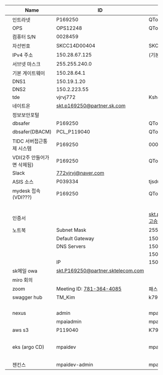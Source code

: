 |      | Name                       | ID                                         | Password                         | 기타                                                         |
| ---- | -------------------------- | ------------------------------------------ | -------------------------------- | ------------------------------------------------------------ |
|      | 인트라넷                   | P169250                                    | QToi#43534                       |                                                              |
|      | OPS                        | OPS12248                                   | QToi#43534                       | ops.sktelecom.com:8080                                       |
|      | 컴퓨터 S/N                 | 0028459                                    |                                  |                                                              |
|      | 자선번호                   | SKCC14D00404                               | SKC14D00404                      |                                                              |
|      | IPv4 주소                  | 150.28.67.125                              | (기본 설정)                      |                                                              |
|      | 서브넷 마스크              | 255.255.240.0                              |                                  |                                                              |
|      | 기본 게이트웨이            | 150.28.64.1                                |                                  |                                                              |
|      | DNS1                       | 150.19.1.20                                |                                  |                                                              |
|      | DNS2                       | 150.2.223.55                               |                                  |                                                              |
|      | tde                        | vjrvj772                                   | Ksh@8818510                      | https://tde.sktelecom.com/                                   |
|      | 네이트온                   | skt.p169250@partner.sk.com                 |                                  |                                                              |
|      | 정보보안포털               |                                            |                                  | http://t-secu.sktelecom.com/                                 |
|      | dbsafer                    | P169250                                    | QToi#43534                       |                                                              |
|      | dbsafer(DBACM)             | PCL_P119040                                | QToi#43534                       | DBACM - VDI에서                                              |
|      | TIDC 서버접근통제 시스템   | P169250                                    | 00000000                         | https://tidc.sktelecom.com/main.html                         |
|      | VDI(2주 안들어가면 삭제됨) | P169250                                    | QToi#43534                       | http://itdev.sktelecom.com/NON_SSO_ItDev/Login/Login?uid=6961075   explorer에서 해야함 |
|      | Slack                      | 772vjrvj@naver.com                         |                                  | https://app.slack.com/client/T01FY9ASWKY/C01GHKY250R         |
|      | ASIS 소스                  | P039334                                    | tjsdud9026!                      | http://devops.sktelecom.com/myshare/                         |
|      | mydesk 접속(VDI???)        | P169250                                    | QToi#43534                       | https://mydeskp.sktelecom.com/BP/Login/LoginNew?uid=9606291  |
|      |                            |                                            |                                  | VDI안에서                                                    |
|      | 인증서                     |                                            | skt.p169250@partner.sk.com고승현 | CN=P169250(skt.p169250@partner.sk.com),OU=SKCA,O=SK,C=KR     |
|      | 노트북                     | Subnet Mask                                | 255.255.240.0                    | https://tde.sktelecom.com/wiki/pages/viewpage.action?pageId=333322402 |
|      |                            | Default Gateway                            | 150.28.64.1                      |                                                              |
|      |                            | DNS Servers                                | 150.19.1.20                      |                                                              |
|      |                            |                                            | 150.2.223.55                     |                                                              |
|      |                            | IP                                         | 150.28.67.203                    |                                                              |
|      | sk메일 owa                 | skt.P169250@partner.sktelecom.com          |                                  | owa.sktelecom.com/owa                                        |
|      | miro 회의                  |                                            |                                  | https://miro.com/welcomeonboard/7G8QFhJzjRwQjxpS200lXV70J2S82et1of2XgTXHOW1sM7p0RjN4ZkZMFbEeeY6Q |
|      | zoom                       | Meeting ID: [781-364-4085](tel:7813644085) | 패스워드:3336                    | https://us02web.zoom.us/j/7813644085?pwd=NUtTVTBhL2xpc3VHMFM4WCtnOTU0UT09 |
|      | swagger hub                | TM_Kim                                     | k790930k*                        | https://app.swaggerhub.com/login?redirectUrl=%2Fhome         |
|      |                            |                                            |                                  | http://localhost:8080/swagger-ui.html#                       |
|      | nexus                      | admin                                      | mpaidev1!-dev                    | https://dev-mbiztool-api.mpai.kr:10060/repository/maven-public/ |
|      |                            | mpaiadmin                                  | mpaidev1!-dev                    | ID변경됨                                                     |
|      | aws s3                     | P119040                                    | K790930k@@@                      | https://sktelecomcloud.awsapps.com/start/#/                  |
|      |                            |                                            |                                  | MFA code 김태민 수석님께~!!!                                 |
|      | eks (argo CD)              | mpaidev                                    | mpaidev1!                        | https://100.64.56.17:10094/applications                      |
|      |                            |                                            |                                  | 100.64.56.17:10032 수동으로 deploy 할때는 sync 눌러주시면 됩니다 |
|      | 젠킨스                     | mpaidev-admin                              | mpaidev1!-dev                    | http://100.64.56.17:10053                                    |



